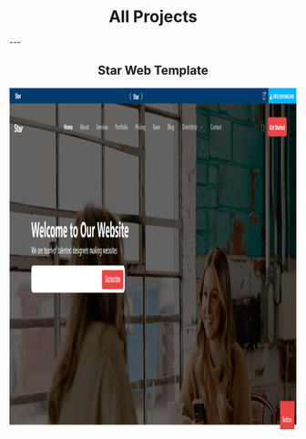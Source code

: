 <h1 align="center">All Projects</h1>
---

<h2 align="center">Star Web Template</h2>

<img src="./star.png" alt="book keeper" width="100%" height="600">
